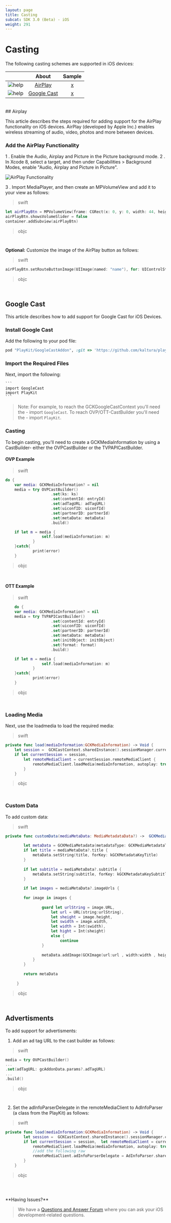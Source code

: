 ```yaml
---
layout: page
title: Casting
subcat: SDK 3.0 (Beta) - iOS
weight: 291
---
```


# Casting

The following casting schemes are supported in iOS devices:

<center>

|                                         |      About      | Sample |
|:---------------------------------------:|:---------------:|:------:|
| ![help](./v3-images/iOS/airPlay.png)    | [AirPlay](https://github.com/kaltura/DeveloperPortalDocs/blob/mobilePlayerSDKV3/documentation/Mobile-Video-Player-SDKs/v3_iOS_Casting.md#airplay)     | [x]()  |
| ![help](./v3-images/iOS/chromecast.png) | [Google Cast]() | [x]()  |            |

</center>

</br>
## Airplay

This article describes the steps required for adding support for the AirPlay functionality on iOS devices. AirPlay (developed by Apple Inc.) enables wireless streaming of audio, video, photos and more between devices.

### Add the AirPlay Functionality  

1 . Enable the Audio, Airplay and Picture in the Picture background mode. 
2 . In Xcode 8, select a target, and then under Capabilities > Background Modes, enable "Audio, Airplay and Picture in Picture". 

![AirPlay Functionality](./v3-images/iOS/EnableAirPlay.png) 

3 . Import MediaPlayer, and then create an MPVolumeView and add it to your view as follows: 

>swift

```swift
let airPlayBtn = MPVolumeView(frame: CGRect(x: 0, y: 0, width: 44, height: 44))
airPlayBtn.showsVolumeSlider = false
container.addSubview(airPlayBtn)

```
>objc

```objc


```

**Optional:** Customize the image of the AirPlay button as follows: 

>swift

```swift
airPlayBtn.setRouteButtonImage(UIImage(named: "name"), for: UIControlState.normal)

```
>objc

```objc


```

## Google Cast

This article describes how to add support for Google Cast for iOS Devices.

###  Install Google Cast  

Add the following to your pod file: 

```ruby
pod "PlayKit/GoogleCastAddon", :git => 'https://github.com/kaltura/playkit-ios.git', :tag => PLAYKIT_TAG.

```

###  Import the Required Files  

Next, import the following:

	```
	import GoogleCast
	import PlayKit
	```
	
> Note: For example, to reach the GCKGoogleCastContext you'll need the - import `GoogleCast`. To reach OVP/OTT-CastBuilder you'll need the - import `PlayKit`.


###  Casting  

To begin casting, you'll need to create a GCKMediaInformation by using a CastBuilder- either the OVPCastBuilder or the TVPAPICastBuilder.


#### OVP Example

>swift

```swift
do {
	var media: GCKMediaInformation? = nil
	media = try OVPCastBuilder()
                    .set(ks: ks)
                    .set(contentId: entryId)
                    .set(adTagURL: adTagURL)
                    .set(uiconfID: uiconfId)
                    .set(partnerID: partnerId)
                    .set(metaData: metaData)
                    .build()

	if let m = media {
                self.load(mediaInformation: m)    
            }
	}catch{
            print(error)
	}

```
>objc

```objc


```


#### OTT Example

>swift

```swift
	do {
	var media: GCKMediaInformation? = nil
 	media = try TVPAPICastBuilder()
                    .set(contentId: entryId)
                    .set(uiconfID: uiconfId)
                    .set(partnerID: partnerId)
                    .set(metaData: metaData)
                    .set(initObject: initObject)
                    .set(format: format)
                    .build()

	if let m = media {
                self.load(mediaInformation: m)    
            }
	}catch{
            print(error)
	}
```
>objc

```objc


```

### Loading Media  

Next, use the loadmedia to load the required media:

>swift

```swift
private func load(mediaInformation:GCKMediaInformation) -> Void {
    let session =  GCKCastContext.sharedInstance().sessionManager.currentCastSession
    if let currentSession = session,  
    	let remoteMediaClient = currentSession.remoteMediaClient {
            remoteMediaClient.loadMedia(mediaInformation, autoplay: true)
        }
 	}

```
>objc

```objc


```

### Custom Data

To add custom data:

>swift

```swift
private func customData(mediaMetaData: MediaMetadataData?) ->  GCKMediaMetadata {
        
        let metaData = GCKMediaMetadata(metadataType: GCKMediaMetadataType.movie)
        if let title = mediaMetaData?.title {
            metaData.setString(title, forKey: kGCKMetadataKeyTitle)
        }
        
        if let subtitle = mediaMetaData?.subtitle {
            metaData.setString(subtitle, forKey: kGCKMetadataKeySubtitle)
        }
        
        if let images = mediaMetaData?.imageUrls {
            
        for image in images {
                
                guard let urlString = image.URL,
                    let url = URL(string:urlString),
                    let sheight = image.height,
                    let swidth = image.width,
                    let width = Int(swidth),
                    let hight = Int(sheight)
                    else {
                        continue
                }
                
                metaData.addImage(GCKImage(url:url , width:width , height:hight))
            }
        }
        
        return metaData
        
   	 }

```
>objc

```objc


```
	
##  Advertisments  

To add support for advertisments:

1. Add an ad tag URL to the cast builder as follows:

>swift

```swift
media = try OVPCastBuilder()
...
.set(adTagURL: gcAddonData.params?.adTagURL)
...
.build()

```
>objc

```objc


```

2. Set the adInfoParserDelegate in the remoteMediaClient to AdInfoParser (a class from the PlayKit) as follows:

>swift

```swift
private func load(mediaInformation:GCKMediaInformation) -> Void {
        let session =  GCKCastContext.sharedInstance().sessionManager.currentCastSession
        if let currentSession = session,  let remoteMediaClient = currentSession.remoteMediaClient {
            remoteMediaClient.loadMedia(mediaInformation, autoplay: true)
            //add the following raw
            remoteMediaClient.adInfoParserDelegate = AdInfoParser.shared
        }
    }
```
>objc

```objc


```

</br>
**Having Issues?**

> We have a [Questions and Answer Forum](https://forum.kaltura.org/c/playkit) where you can ask your iOS development-related questions.

